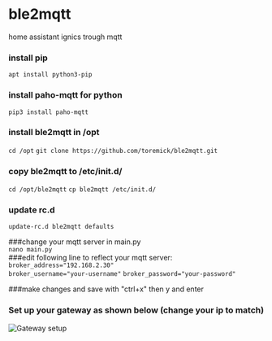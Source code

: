 # ble2mqtt
home assistant ignics trough mqtt

### install pip  
```apt install python3-pip```


### install paho-mqtt for python  
```pip3 install paho-mqtt```  


### install ble2mqtt in /opt
```cd /opt```
```git clone https://github.com/toremick/ble2mqtt.git```



### copy ble2mqtt to /etc/init.d/
```cd /opt/ble2mqtt```
```cp ble2mqtt /etc/init.d/```
### update rc.d
```update-rc.d ble2mqtt defaults```

###change your mqtt server in main.py   
```nano main.py```   
###edit following line to reflect your mqtt server:    
```broker_address="192.168.2.30"```    
```broker_username="your-username"```
```broker_password="your-password"```

###make changes and save with "ctrl+x" then y and enter    

### Set up your gateway as shown below (change your ip to match)


![Gateway setup](/images/setup%20gateway.PNG)


